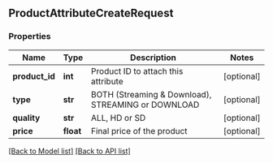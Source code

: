 ## ProductAttributeCreateRequest

### Properties
Name | Type | Description | Notes
------------ | ------------- | ------------- | -------------
**product_id** | **int** | Product ID to attach this attribute | [optional] 
**type** | **str** | BOTH (Streaming &amp; Download), STREAMING or DOWNLOAD | [optional] 
**quality** | **str** | ALL, HD or SD | [optional] 
**price** | **float** | Final price of the product | [optional] 

[[Back to Model list]](#documentation-for-models) [[Back to API list]](#documentation-for-api-endpoints)


